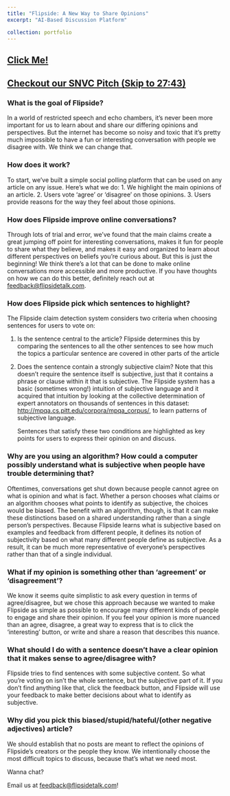 ```yaml
---
title: "Flipside: A New Way to Share Opinions"
excerpt: "AI-Based Discussion Platform"

collection: portfolio
---
```


## [Click Me!](https://www.flipsidetalk.com)

## [Checkout our SNVC Pitch (Skip to 27:43)](https://media.chicagobooth.edu/Mediasite6/Play/65fff4e87fc249c2bda42e905174e60e1d)

### What is the goal of Flipside?

In a world of restricted speech and echo chambers, it’s never been more important for us to learn about and share our differing opinions and perspectives. But the internet has become so noisy and toxic that it’s pretty much impossible to have a fun or interesting conversation with people we disagree with. We think we can change that.


### How does it work?

To start, we’ve built a simple social polling platform that can be used on any article on any issue. Here’s what we do: 1. We highlight the main opinions of an article. 2. Users vote ‘agree’ or ‘disagree’ on those opinions. 3. Users provide reasons for the way they feel about those opinions.


### How does Flipside improve online conversations?

Through lots of trial and error, we’ve found that the main claims create a great jumping off point for interesting conversations, makes it fun for people to share what they believe, and makes it easy and organized to learn about different perspectives on beliefs you’re curious about. But this is just the beginning! We think there’s a lot that can be done to make online conversations more accessible and more productive. If you have thoughts on how we can do this better, definitely reach
out at feedback@flipsidetalk.com.


### How does Flipside pick which sentences to highlight?

The Flipside claim detection system considers two criteria when choosing sentences for users to vote on: 

1. Is the sentence central to the article? Flipside determines this by comparing the sentences to all the other sentences to see how much the topics a particular sentence are covered in other parts of the article 

2. Does the sentence contain a strongly subjective claim? Note that this doesn’t require the sentence itself is subjective, just that it contains a phrase or clause within it that is subjective. The Flipside system has a basic (sometimes wrong!) intuition of subjective language and it acquired that intuition by looking at the collective determination of expert annotators on thousands of sentences in this dataset: http://mpqa.cs.pitt.edu/corpora/mpqa_corpus/, to learn patterns of
   subjective language. 

   Sentences that satisfy these two conditions are highlighted as key points for users to express their opinion on and discuss.


### Why are you using an algorithm? How could a computer possibly understand what is subjective when people have trouble determining that?

   Oftentimes, conversations get shut down because people cannot agree on what is opinion and what is fact. Whether a person chooses what claims or an algorithm chooses what points to identify as subjective, the choices would be biased. The benefit with an algorithm, though, is that it can make these distinctions based on a shared understanding rather than a single person’s perspectives. Because Flipside learns what is subjective based on examples and feedback from different people, it
   defines its notion of subjectivity based on what many different people define as subjective. As a result, it can be much more representative of everyone’s perspectives rather than that of a single individual.

### What if my opinion is something other than ‘agreement’ or ‘disagreement’?

   We know it seems quite simplistic to ask every question in terms of agree/disagree, but we chose this approach because we wanted to make Flipside as simple as possible to encourage many different kinds of people to engage and share their opinion. If you feel your opinion is more nuanced than an agree, disagree, a great way to express that is to click the ‘interesting’ button, or write and share a reason that describes this nuance.


### What should I do with a sentence doesn’t have a clear opinion that it makes sense to agree/disagree with?

   Flipside tries to find sentences with some subjective content. So what you’re voting on isn’t the whole sentence, but the subjective part of it. If you don’t find anything like that, click the feedback button, and Flipside will use your feedback to make better decisions about what to identify as subjective.


### Why did you pick this biased/stupid/hateful/(other negative adjectives) article?

   We should establish that no posts are meant to reflect the opinions of Flipside’s creators or the people they know. We intentionally choose the most difficult topics to discuss, because that’s what we need most.


   Wanna chat?

   Email us at feedback@flipsidetalk.com!


